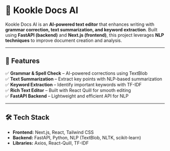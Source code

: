 # 📝 Kookle Docs AI  

Kookle Docs AI is an **AI-powered text editor** that enhances writing with **grammar correction, text summarization, and keyword extraction**. Built using **FastAPI (backend)** and **Next.js (frontend)**, this project leverages **NLP techniques** to improve document creation and analysis.  

---

## 🚀 Features  
✅ **Grammar & Spell Check** – AI-powered corrections using TextBlob  
✅ **Text Summarization** – Extract key points with NLP-based summarization  
✅ **Keyword Extraction** – Identify important keywords with TF-IDF  
✅ **Rich Text Editor** – Built with React Quill for smooth editing  
✅ **FastAPI Backend** – Lightweight and efficient API for NLP  

---

## 🛠 Tech Stack  
- **Frontend:** Next.js, React, Tailwind CSS  
- **Backend:** FastAPI, Python, NLP (TextBlob, NLTK, scikit-learn)  
- **Libraries:** Axios, React-Quill, TF-IDF  

